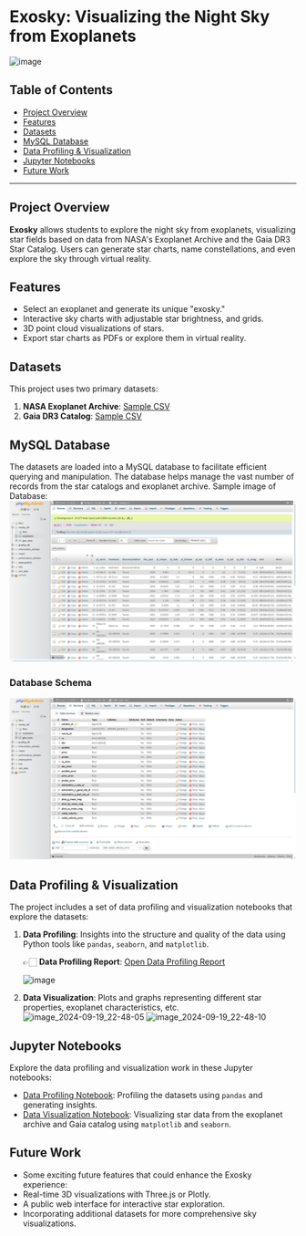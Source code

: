 # Exosky: Visualizing the Night Sky from Exoplanets

![image](https://github.com/user-attachments/assets/33016bfa-7d17-40e5-9f4f-f6b5c6166254)


## Table of Contents
- [Project Overview](#project-overview)
- [Features](#features)
- [Datasets](#datasets)
- [MySQL Database](#mysql-database)
- [Data Profiling & Visualization](#data-profiling--visualization)
- [Jupyter Notebooks](#jupyter-notebooks)
- [Future Work](#future-work)


---

## Project Overview
**Exosky** allows students to explore the night sky from exoplanets, visualizing star fields based on data from NASA's Exoplanet Archive and the Gaia DR3 Star Catalog. Users can generate star charts, name constellations, and even explore the sky through virtual reality.

## Features
- Select an exoplanet and generate its unique "exosky."
- Interactive sky charts with adjustable star brightness, and grids.
- 3D point cloud visualizations of stars.
- Export star charts as PDFs or explore them in virtual reality.

## Datasets
This project uses two primary datasets:
1. **NASA Exoplanet Archive**: [Sample CSV](datasets/NASA_Exoplanet_sample.csv)
2. **Gaia DR3 Catalog**: [Sample CSV](datasets/Gaia_DR3_Catalog_sample.csv)

## MySQL Database 

The datasets are loaded into a MySQL database to facilitate efficient querying and manipulation. The database helps manage the vast number of records from the star catalogs and exoplanet archive.
Sample image of Database:
![Database Image](images/Database_ss.jpg)

### Database Schema
![Database Schema](images/Databse_ss_02.jpg)

## Data Profiling & Visualization
The project includes a set of data profiling and visualization notebooks that explore the datasets:
1. **Data Profiling**: Insights into the structure and quality of the data using Python tools like `pandas`, `seaborn`, and `matplotlib`.
   
   👉🏻 **Data Profiling Report**: <a href="reports/profile_exosky.html" target="_blank">Open Data Profiling Report</a>
     
   ![image](https://github.com/user-attachments/assets/2012da01-8b53-4b20-9cc2-9682f8c6bef0)

3. **Data Visualization**: Plots and graphs representing different star properties, exoplanet characteristics, etc.
   <img width="803" alt="image_2024-09-19_22-48-05" src="https://github.com/user-attachments/assets/af45a046-da57-489e-88f5-a46adb94a694">
   <img width="746" alt="image_2024-09-19_22-48-10" src="https://github.com/user-attachments/assets/adf01e26-d4ff-43ff-a240-ebbd9e86362f">


## Jupyter Notebooks

Explore the data profiling and visualization work in these Jupyter notebooks:

- [Data Profiling Notebook](notebooks/nasa_app_innovation.ipynb): Profiling the datasets using `pandas` and generating insights.
- [Data Visualization Notebook](notebooks/nasa_app_innovation.ipynb): Visualizing star data from the exoplanet archive and Gaia catalog using `matplotlib` and `seaborn`.




## Future Work
- Some exciting future features that could enhance the Exosky experience:
- Real-time 3D visualizations with Three.js or Plotly.
- A public web interface for interactive star exploration.
- Incorporating additional datasets for more comprehensive sky visualizations.
